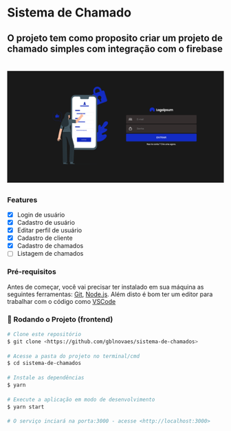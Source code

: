 # Sistema de Chamado 
## O projeto tem como proposito criar um projeto de chamado simples com integração com o firebase

<h1 align="center">
  <img alt="LoginUser" title="#LoginUser" src="./assets/login_page.png" />
</h1>

### Features
- [x] Login de usuário
- [x] Cadastro de usuário
- [x] Editar perfil de usuário
- [x] Cadastro de cliente
- [x] Cadastro de chamados
- [ ] Listagem de chamados

### Pré-requisitos

Antes de começar, você vai precisar ter instalado em sua máquina as seguintes ferramentas:
[Git](https://git-scm.com), [Node.js](https://nodejs.org/en/). 
Além disto é bom ter um editor para trabalhar com o código como [VSCode](https://code.visualstudio.com/)

### 🎲 Rodando o Projeto (frontend)

```bash
# Clone este repositório
$ git clone <https://github.com/gblnovaes/sistema-de-chamados>

# Acesse a pasta do projeto no terminal/cmd
$ cd sistema-de-chamados

# Instale as dependências
$ yarn 

# Execute a aplicação em modo de desenvolvimento
$ yarn start

# O serviço inciará na porta:3000 - acesse <http://localhost:3000>

```
